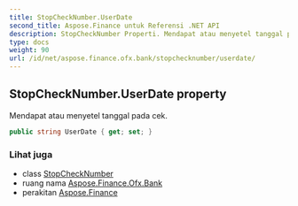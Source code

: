 ```yaml
---
title: StopCheckNumber.UserDate
second_title: Aspose.Finance untuk Referensi .NET API
description: StopCheckNumber Properti. Mendapat atau menyetel tanggal pada cek.
type: docs
weight: 90
url: /id/net/aspose.finance.ofx.bank/stopchecknumber/userdate/
---
```

## StopCheckNumber.UserDate property

Mendapat atau menyetel tanggal pada cek.

```csharp
public string UserDate { get; set; }
```

### Lihat juga

* class [StopCheckNumber](../)
* ruang nama [Aspose.Finance.Ofx.Bank](../../stopchecknumber/)
* perakitan [Aspose.Finance](../../../)


